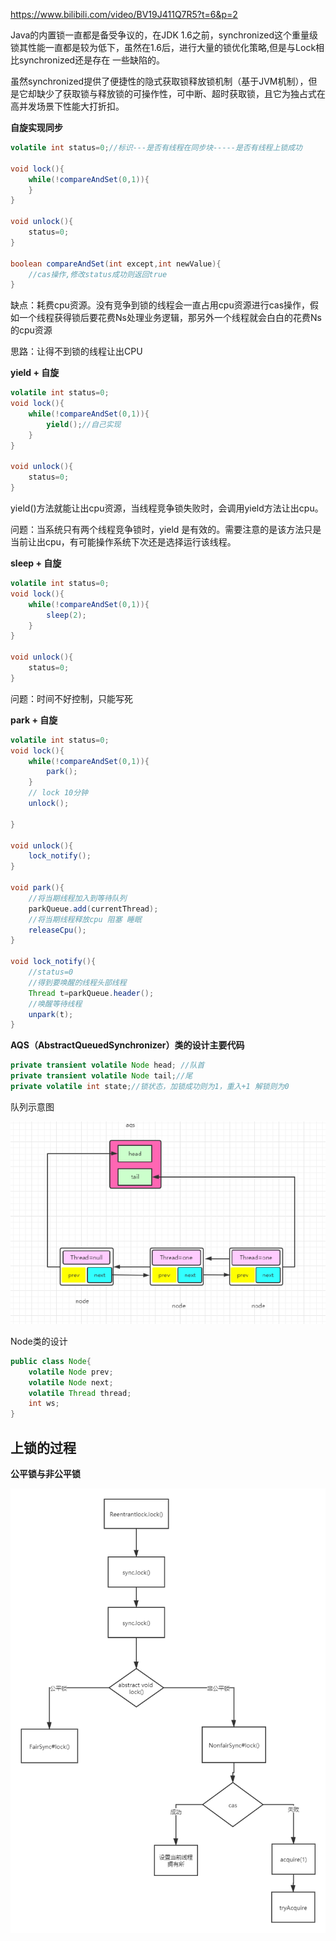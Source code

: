 https://www.bilibili.com/video/BV19J411Q7R5?t=6&p=2

Java的内置锁一直都是备受争议的，在JDK 1.6之前，synchronized这个重量级锁其性能一直都是较为低下，虽然在1.6后，进行大量的锁优化策略,但是与Lock相比synchronized还是存在
一些缺陷的。

虽然synchronized提供了便捷性的隐式获取锁释放锁机制（基于JVM机制），但是它却缺少了获取锁与释放锁的可操作性，可中断、超时获取锁，且它为独占式在高并发场景下性能大打折扣。

**自旋实现同步**

```java
volatile int status=0;//标识‐‐‐是否有线程在同步块‐‐‐‐‐是否有线程上锁成功

void lock(){
    while(!compareAndSet(0,1)){
    }
}

void unlock(){
    status=0;
}

boolean compareAndSet(int except,int newValue){
    //cas操作,修改status成功则返回true
}
```

缺点：耗费cpu资源。没有竞争到锁的线程会一直占用cpu资源进行cas操作，假如一个线程获得锁后要花费Ns处理业务逻辑，那另外一个线程就会白白的花费Ns的cpu资源

思路：让得不到锁的线程让出CPU

**yield + 自旋**

```java
volatile int status=0;
void lock(){
    while(!compareAndSet(0,1)){
        yield();//自己实现
    }
}

void unlock(){
    status=0;
}
```

yield()方法就能让出cpu资源，当线程竞争锁失败时，会调用yield方法让出cpu。

问题：当系统只有两个线程竞争锁时，yield 是有效的。需要注意的是该方法只是当前让出cpu，有可能操作系统下次还是选择运行该线程。

**sleep + 自旋**

```java
volatile int status=0;
void lock(){
    while(!compareAndSet(0,1)){
        sleep(2);
    }
}

void unlock(){
    status=0;
}
```

问题：时间不好控制，只能写死

**park + 自旋**

```java
volatile int status=0;
void lock(){
    while(!compareAndSet(0,1)){
        park();
    }
    // lock 10分钟
    unlock();
    
}

void unlock(){
    lock_notify();
}

void park(){
    //将当期线程加入到等待队列
    parkQueue.add(currentThread);
    //将当期线程释放cpu 阻塞 睡眠
    releaseCpu();
}

void lock_notify(){
    //status=0
    //得到要唤醒的线程头部线程
    Thread t=parkQueue.header();
    //唤醒等待线程
    unpark(t);
}
```



**AQS（AbstractQueuedSynchronizer）类的设计主要代码**

```java
private transient volatile Node head; //队首
private transient volatile Node tail;//尾
private volatile int state;//锁状态，加锁成功则为1，重入+1 解锁则为0
```

队列示意图

<img src="pic\image-20201010105554309.png" alt="image-20201010105554309" style="zoom:80%;" />

Node类的设计

```java
public class Node{
    volatile Node prev;
    volatile Node next;
    volatile Thread thread;
    int ws;
}
```



## 上锁的过程

**公平锁与非公平锁**

<img src="pic\cas 公平锁&amp;非公平锁.png" alt="cas 公平锁&amp;非公平锁" style="zoom: 80%;" />